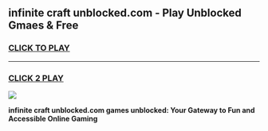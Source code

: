 
## infinite craft unblocked.com - Play Unblocked Gmaes & Free
<h3>
<a href="https://news.freeplayer.one?title=infinite_craft_unblocked.com&ref=16F">CLICK TO PLAY</a></h3>
<hr>

<h3>
<a href="https://news.freeplayer.one?title=infinite_craft_unblocked.com&ref=16F">CLICK 2 PLAY</a>
  
</h3>

<a href="https://news.freeplayer.one?title=infinite_craft_unblocked.com&ref=16F/"><img src="https://clearcache.store/games.png"></a>


**infinite craft unblocked.com games unblocked: Your Gateway to Fun and Accessible Online Gaming**
